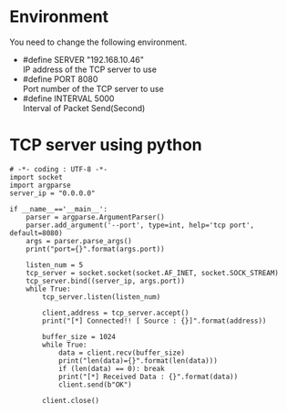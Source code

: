 # Environment
You need to change the following environment.

- #define SERVER          "192.168.10.46"    
IP address of the TCP server to use   
- #define PORT            8080   
Port number of the TCP server to use   
- #define INTERVAL        5000   
Interval of Packet Send(Second)   


# TCP server using python
```
# -*- coding : UTF-8 -*-
import socket
import argparse
server_ip = "0.0.0.0"

if __name__=='__main__':
    parser = argparse.ArgumentParser()
    parser.add_argument('--port', type=int, help='tcp port', default=8080)
    args = parser.parse_args()
    print("port={}".format(args.port))

    listen_num = 5
    tcp_server = socket.socket(socket.AF_INET, socket.SOCK_STREAM)
    tcp_server.bind((server_ip, args.port))
    while True:
        tcp_server.listen(listen_num)

        client,address = tcp_server.accept()
        print("[*] Connected!! [ Source : {}]".format(address))

        buffer_size = 1024
        while True:
            data = client.recv(buffer_size)
            print("len(data)={}".format(len(data)))
            if (len(data) == 0): break
            print("[*] Received Data : {}".format(data))
            client.send(b"OK")

        client.close()
```
